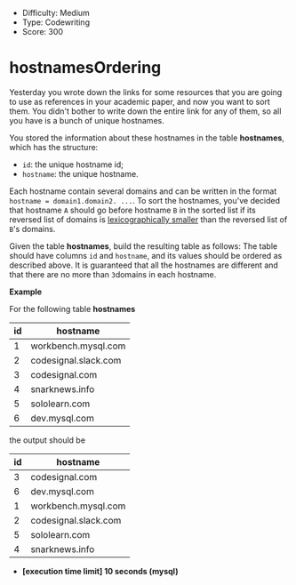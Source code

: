 - Difficulty: Medium
- Type: Codewriting
- Score: 300

# hostnamesOrdering

Yesterday you wrote down the links for some resources that you are going to use as references in your academic paper, and now you want to sort them. You didn't bother to write down the entire link for any of them, so all you have is a bunch of unique hostnames.

You stored the information about these hostnames in the table **hostnames**, which has the structure:

- `id`: the unique hostname id;
- `hostname`: the unique hostname.

Each hostname contain several domains and can be written in the format `hostname = domain1.domain2. ...`. To sort the hostnames, you've decided that hostname `A` should go before hostname `B` in the sorted list if its reversed list of domains is [lexicographically smaller](keyword://lexicographical-order-for-arrays) than the reversed list of `B`'s domains.

Given the table **hostnames**, build the resulting table as follows: The table should have columns `id` and `hostname`, and its values should be ordered as described above. It is guaranteed that all the hostnames are different and that there are no more than `3`domains in each hostname.

**Example**

For the following table **hostnames**

| id   | hostname             |
| ---- | -------------------- |
| 1    | workbench.mysql.com  |
| 2    | codesignal.slack.com |
| 3    | codesignal.com       |
| 4    | snarknews.info       |
| 5    | sololearn.com        |
| 6    | dev.mysql.com        |

the output should be

| id   | hostname             |
| ---- | -------------------- |
| 3    | codesignal.com       |
| 6    | dev.mysql.com        |
| 1    | workbench.mysql.com  |
| 2    | codesignal.slack.com |
| 5    | sololearn.com        |
| 4    | snarknews.info       |

- **[execution time limit] 10 seconds (mysql)**